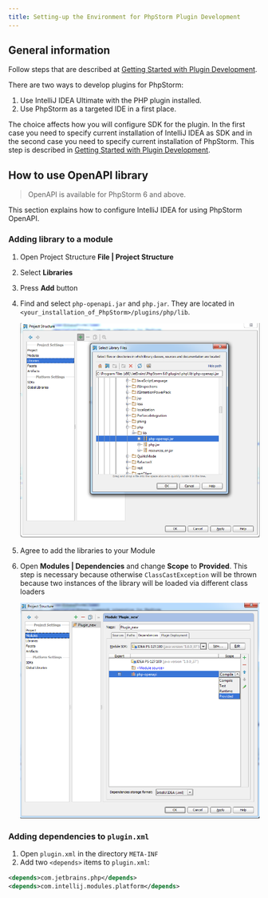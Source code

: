```yaml
---
title: Setting-up the Environment for PhpStorm Plugin Development
---
```


## General information
Follow steps that are described at [Getting Started with Plugin Development](http://confluence.jetbrains.com/display/IDEADEV/Getting+Started+with+Plugin+Development).

There are two ways to develop plugins for PhpStorm:

1. Use IntelliJ IDEA Ultimate with the PHP plugin installed.
2. Use PhpStorm as a targeted IDE in a first place.

The choice affects how you will configure SDK for the plugin. In the first case you need to specify current installation of IntelliJ IDEA as SDK and in the second case you need to specify current installation of PhpStorm. This step is described in [Getting Started with Plugin Development](https://confluence.jetbrains.com/display/IDEADEV/Getting+Started+with+Plugin+Development).

## How to use OpenAPI library

> OpenAPI is available for PhpStorm 6 and above.

This section explains how to configure IntelliJ IDEA for using PhpStorm OpenAPI.

### Adding library to a module

1. Open Project Structure **File \| Project Structure**
2. Select **Libraries**
3. Press **Add** button
4. Find and select `php-openapi.jar` and `php.jar`. They are located in `<your_installation_of_PhpStorm>/plugins/php/lib`.

    ![Adding Library](img/AddingLibrary.png)

5. Agree to add the libraries to your Module
6. Open **Modules \| Dependencies** and change **Scope** to **Provided**. This step is necessary because otherwise `ClassCastException` will be thrown because two instances of the library will be loaded via different class loaders

    ![Changing Scope](img/changingscope.png)

### Adding dependencies to `plugin.xml`

1. Open `plugin.xml` in the directory `META-INF`
2. Add two `<depends>` items to `plugin.xml`:

```xml
<depends>com.jetbrains.php</depends>
<depends>com.intellij.modules.platform</depends>
```
